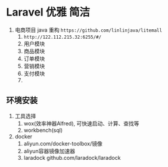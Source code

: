 # Laravel 优雅 简洁

1. 电商项目 java 重构 `https://github.com/linlinjava/litemall`
   1. `http://122.112.215.32:6255/#/`
   2. 用户模块
   3. 商品模块
   4. 订单模块
   5. 营销模块
   6. 支付模块
   7. 
## 环境安装 
1. 工具选择
   1. wox(效率神器Alfred), 可快速启动、计算、查找等
   2. workbench(sql)
2. docker
   1. aliyun.com/docker-toolbox/镜像
   2. aliyun容器镜像加速器
   3. laradock github.com/laradock/laradock
